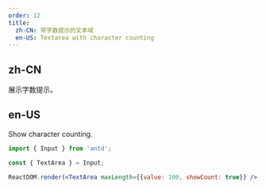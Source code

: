 ```yaml
---
order: 12
title:
  zh-CN: 带字数提示的文本域
  en-US: Textarea with character counting
---
```


## zh-CN

展示字数提示。

## en-US

Show character counting.

```jsx
import { Input } from 'antd';

const { TextArea } = Input;

ReactDOM.render(<TextArea maxLength={{value: 100, showCount: true}} />, mountNode);
```
